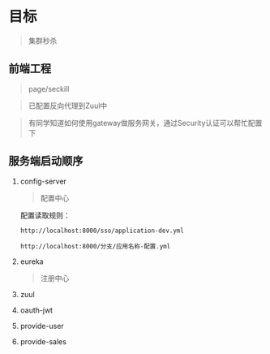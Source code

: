 # 目标
> 集群秒杀
## 前端工程
> page/seckill

> 已配置反向代理到Zuul中

> 有同学知道如何使用gateway做服务网关，通过Security认证可以帮忙配置下

## 服务端启动顺序
1. config-server
	> 配置中心
	
	配置读取规则：
	
	`http://localhost:8000/sso/application-dev.yml`
	
	`http://localhost:8000/分支/应用名称-配置.yml`
1. eureka
	> 注册中心
1. zuul
1. oauth-jwt
1. provide-user
1. provide-sales